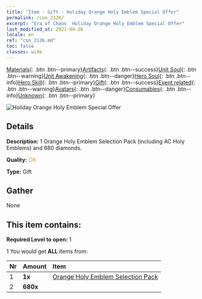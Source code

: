 ```yaml
---
title: "Item - Gift - Holiday Orange Holy Emblem Special Offer"
permalink: /con_2126/
excerpt: "Era of Chaos  Holiday Orange Holy Emblem Special Offer"
last_modified_at: 2021-04-26
locale: en
ref: "con_2126.md"
toc: false
classes: wide
---
```

 [Materials](/Items/){: .btn .btn--primary}[Artifacts](/Items/Artifacts/){: .btn .btn--success}[Unit Soul](/Items/UnitSoul/){: .btn .btn--warning}[Unit Awakening](/Items/UnitAwakening/){: .btn .btn--danger}[Hero Soul](/Items/HeroSoul/){: .btn .btn--info}[Hero Skill](/Items/HeroSkill/){: .btn .btn--primary}[Gift](/Items/Gift/){: .btn .btn--success}[Event related](/Items/Events/){: .btn .btn--warning}[Avatars](/Items/Avatars/){: .btn .btn--danger}[Consumables](/Items/Consumables/){: .btn .btn--info}[Unknown](/Items/Unknown/){: .btn .btn--primary}

 ![Holiday Orange Holy Emblem Special Offer](/images/t/i_907416.png)

## Details
 **Description:** 1 Orange Holy Emblem Selection Pack (including AC Holy Emblems) and 680 diamonds.

 **Quality:** <span style="color: #FF8C00">OK</span>

 **Type:** Gift

## Gather

  None

## This item contains:

 **Required Level to open:** 1

 1 You would get **ALL** items  from:

  | Nr | Amount |     Item    |
  |:---|:-------|:------------|
  | 1 |  **1x** | [Orange Holy Emblem Selection Pack](/Items/con_1943/) |  | 
  | 2 |  **680x** | <i class="fas fa-gem"/> |  | 

